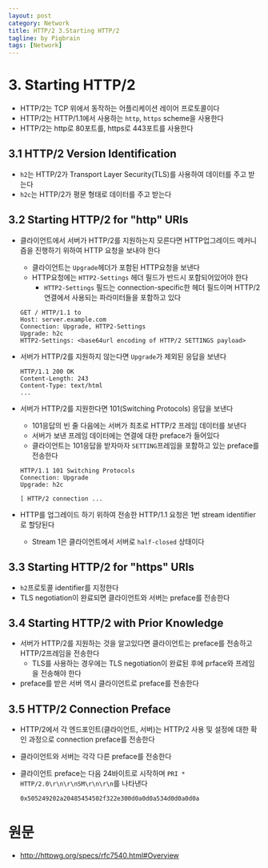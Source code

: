 ```yaml
---
layout: post
category: Network
title: HTTP/2 3.Starting HTTP/2
tagline: by Pigbrain
tags: [Network]
---
```


<!--more-->
  
# 3. Starting HTTP/2 
* HTTP/2는 TCP 위에서 동작하는 어플리케이션 레이어 프로토콜이다  
* HTTP/2는 HTTP/1.1에서 사용하는 `http`, `https` scheme을 사용한다  
* HTTP/2는 http로 80포트를, https로 443포트를 사용한다  


## 3.1 HTTP/2 Version Identification
* `h2`는 HTTP/2가  Transport Layer Security(TLS)를 사용하여 데이터를 주고 받는다  
* `h2c`는 HTTP/2가 평문 형태로 데이터를 주고 받는다  
  
## 3.2 Starting HTTP/2 for "http" URIs  
* 클라이언트에서 서버가 HTTP/2를 지원하는지 모른다면 HTTP업그레이드 메커니즘을  진행하기 위하여 HTTP 요청을 보내야 한다  
	* 클라이언트는 `Upgrade`헤더가 포함된 HTTP요청을 보낸다  
	* HTTP요청에는 `HTTP2-Settings` 헤더 필드가 반드시 포함되어있어야 한다
		* `HTTP2-Settings` 필드는 connection-specific한 헤더 필드이며 HTTP/2 연결에서 사용되는 파라미터들을 포함하고 있다   	
	
	```
	GET / HTTP/1.1 to  
	Host: server.example.com
	Connection: Upgrade, HTTP2-Settings
	Upgrade: h2c
	HTTP2-Settings: <base64url encoding of HTTP/2 SETTINGS payload>
	```
* 서버가 HTTP/2를 지원하지 않는다면 `Upgrade`가 제외된 응답을 보낸다  

	```
	HTTP/1.1 200 OK
	Content-Length: 243
	Content-Type: text/html
	...
	```
* 서버가  HTTP/2를 지원한다면 101(Switching Protocols) 응답을 보낸다  
	* 101응답의 빈 줄 다음에는 서버가 최초로 HTTP/2 프레임 데이터를 보낸다  
	* 서버가 보낸 프레임 데이터에는 연결에 대한 preface가 들어있다  
	* 클라이언트는 101응답을 받자마자 `SETTING`프레임을 포함하고 있는 preface를 전송한다  

	```
	HTTP/1.1 101 Switching Protocols
	Connection: Upgrade
	Upgrade: h2c
	
	[ HTTP/2 connection ...

	```    		
* HTTP를 업그레이드 하기 위하여 전송한 HTTP/1.1 요청은 1번 stream identifier로 할당된다  
	* Stream 1은 클라이언트에서 서버로 `half-closed` 상태이다  	   	 
 
  
## 3.3 Starting HTTP/2 for "https" URIs  
* `h2`프로토콜 identifier를 지정한다  
* TLS negotiation이 완료되면 클라이언트와 서버는 preface를 전송한다  
  
## 3.4 Starting HTTP/2 with Prior Knowledge
* 서버가 HTTP/2를 지원하는 것을 알고있다면 클라이언트는 preface를 전송하고 HTTP/2프레임을 전송한다  
	* TLS를 사용하는 경우에는 TLS negotiation이 완료된 후에 prface와 프레임을 전송해야 한다  
* preface를 받은 서버 역시 클라이언트로 preface를 전송한다  


## 3.5 HTTP/2 Connection Preface
* HTTP/2에서 각 엔드포인트(클라이언트, 서버)는 HTTP/2 사용 및 설정에 대한 확인 과정으로 connection preface를 전송한다  
* 클라이언트와 서버는 각각 다른 preface를 전송한다  
* 클라이언트 preface는 다음 24바이트로 시작하며 `PRI * HTTP/2.0\r\n\r\nSM\r\n\r\n`를 나타낸다  

	```
	0x505249202a20485454502f322e300d0a0d0a534d0d0a0d0a
	```


	
# 원문   
* http://httpwg.org/specs/rfc7540.html#Overview